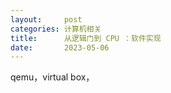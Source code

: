 ```yaml
---
layout:     post
categories: 计算机相关
title:      从逻辑门到 CPU ：软件实现
date:       2023-05-06
---
```


qemu，virtual box，


